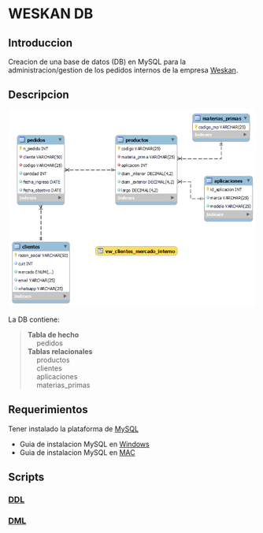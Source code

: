 # WESKAN DB
## Introduccion
Creacion de una base de datos (DB) en MySQL para la administracion/gestion de los pedidos internos de la empresa [Weskan](http://www.weskan.com.ar/).

## Descripcion
<img src="/Diagrama_EER.png" alt="Alt text" title="Optional title">

La DB contiene:
> **Tabla de hecho** <br>
&emsp; pedidos <br>
> **Tablas relacionales** <br>
&emsp; productos<br>
&emsp; clientes<br>
&emsp; aplicaciones<br>
&emsp; materias_primas
 
## Requerimientos
Tener instalado la plataforma de [MySQL](https://www.mysql.com/)

- Guia de instalacion MySQL en [Windows](https://docs.google.com/document/d/1BZ5IdNg4BjlBlgcsaTCN2hkYTc4lN9rsm5gOlyFT3ko/edit)
- Guia de instalacion MySQL en [MAC](https://docs.google.com/document/d/1BZ5IdNg4BjlBlgcsaTCN2hkYTc4lN9rsm5gOlyFT3ko/edit)

## Scripts
### [DDL](/DDL.sql)
### [DML](/DML.sql)
